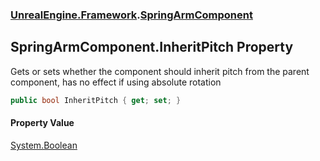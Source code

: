 ### [UnrealEngine.Framework](UnrealEngine_Framework.md 'UnrealEngine.Framework').[SpringArmComponent](SpringArmComponent.md 'UnrealEngine.Framework.SpringArmComponent')
## SpringArmComponent.InheritPitch Property
Gets or sets whether the component should inherit pitch from the parent component, has no effect if using absolute rotation  
```csharp
public bool InheritPitch { get; set; }
```
#### Property Value
[System.Boolean](https://docs.microsoft.com/en-us/dotnet/api/System.Boolean 'System.Boolean')
